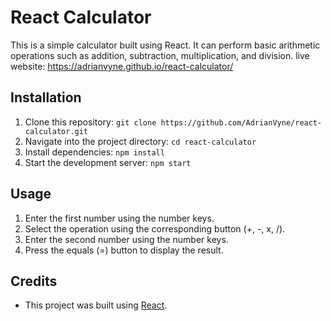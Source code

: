 # React Calculator

This is a simple calculator built using React. It can perform basic arithmetic operations such as addition, subtraction, multiplication, and division.
live website: https://adrianvyne.github.io/react-calculator/

## Installation

1. Clone this repository: `git clone https://github.com/AdrianVyne/react-calculator.git`
2. Navigate into the project directory: `cd react-calculator`
3. Install dependencies: `npm install`
4. Start the development server: `npm start`

## Usage

1. Enter the first number using the number keys.
2. Select the operation using the corresponding button (+, -, x, /).
3. Enter the second number using the number keys.
4. Press the equals (=) button to display the result.

## Credits

- This project was built using [React](https://reactjs.org/).
